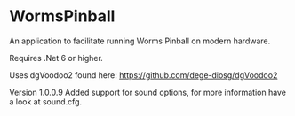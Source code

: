 # WormsPinball
An application to facilitate running Worms Pinball on modern hardware.

Requires .Net 6 or higher.

Uses dgVoodoo2 found here:
https://github.com/dege-diosg/dgVoodoo2

Version 1.0.0.9
Added support for sound options, for more information have a look at sound.cfg.